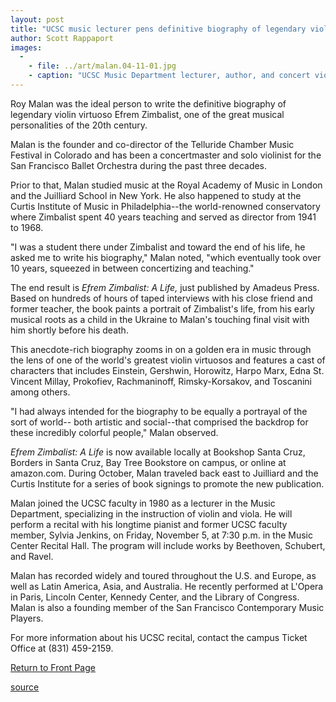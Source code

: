 ```yaml
---
layout: post
title: "UCSC music lecturer pens definitive biography of legendary violin virtuoso"
author: Scott Rappaport
images:
  -
    - file: ../art/malan.04-11-01.jpg
    - caption: "UCSC Music Department lecturer, author, and concert violinist Roy Malan will perform on November 5 at the Music Center Recital Hall. Photo courtesy of Roy Malan Roy Malan and violin virtuoso Efrem Zimbalist, age 92, in Reno, 1982. Photo courtesy of Lev Rankov"
---
```


Roy Malan was the ideal person to write the definitive biography of legendary violin virtuoso Efrem Zimbalist, one of the great musical personalities of the 20th century.

Malan is the founder and co-director of the Telluride Chamber Music Festival in Colorado and has been a concertmaster and solo violinist for the San Francisco Ballet Orchestra during the past three decades.

Prior to that, Malan studied music at the Royal Academy of Music in London and the Juilliard School in New York. He also happened to study at the Curtis Institute of Music in Philadelphia--the world-renowned conservatory where Zimbalist spent 40 years teaching and served as director from 1941 to 1968.   

"I was a student there under Zimbalist and toward the end of his life, he asked me to write his biography," Malan noted, "which eventually took over 10 years, squeezed in between concertizing and teaching."

The end result is _Efrem Zimbalist: A Life,_ just published by Amadeus Press. Based on hundreds of hours of taped interviews with his close friend and former teacher, the book paints a portrait of Zimbalist's life, from his early musical roots as a child in the Ukraine to Malan's touching final visit with him shortly before his death.

This anecdote-rich biography zooms in on a golden era in music through the lens of one of the world's greatest violin virtuosos and features a cast of characters that includes Einstein, Gershwin, Horowitz, Harpo Marx, Edna St. Vincent Millay, Prokofiev, Rachmaninoff, Rimsky-Korsakov, and Toscanini among others.

"I had always intended for the biography to be equally a portrayal of the sort of world-- both artistic and social--that comprised the backdrop for these incredibly colorful people," Malan observed.

_Efrem Zimbalist: A Life_ is now available locally at Bookshop Santa Cruz, Borders in Santa Cruz, Bay Tree Bookstore on campus, or online at amazon.com. During October, Malan traveled back east to Juilliard and the Curtis Institute for a series of book signings to promote the new publication.

Malan joined the UCSC faculty in 1980 as a lecturer in the Music Department, specializing in the instruction of violin and viola. He will perform a recital with his longtime pianist and former UCSC faculty member, Sylvia Jenkins, on Friday, November 5, at 7:30 p.m. in the Music Center Recital Hall. The program will include works by Beethoven, Schubert, and Ravel.

Malan has recorded widely and toured throughout the U.S. and Europe, as well as Latin America, Asia, and Australia. He recently performed at L'Opera in Paris, Lincoln Center, Kennedy Center, and the Library of Congress. Malan is also a founding member of the San Francisco Contemporary Music Players.

For more information about his UCSC recital, contact the campus Ticket Office at (831) 459-2159.  

[Return to Front Page][1]

[1]: http://currents.ucsc.edu/

[source](http://www1.ucsc.edu/currents/04-05/11-01/biography.asp "Permalink to biography")
